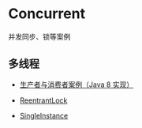 # Concurrent
并发同步、锁等案例

## 多线程

- [生产者与消费者案例（Java 8 实现）](https://github.com/Zychaowill/Concurrent/blob/master/src/zychaowill/thread/basic/ProducerAndConsumer.java)

- [ReentrantLock](https://github.com/Zychaowill/Concurrent/tree/master/src/zychaowill/discover/research/simplify)

- [SingleInstance](https://github.com/Zychaowill/Concurrent/tree/master/src/zychaowill/discover/research/pattern)

